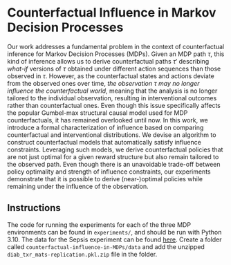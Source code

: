 # Counterfactual Influence in Markov Decision Processes

Our work addresses a fundamental problem in the context of counterfactual inference for Markov Decision Processes (MDPs). Given an MDP path $\tau$, this kind of inference allows us to derive counterfactual paths $\tau'$ describing *what-if* versions of $\tau$ obtained under different action sequences than those observed in $\tau$. However, as the counterfactual states and actions deviate from the observed ones over time, *the observation $\tau$ may no longer influence the counterfactual world*, meaning that the analysis is no longer tailored to the individual observation, resulting in interventional outcomes rather than counterfactual ones. Even though this issue specifically affects the popular Gumbel-max structural causal model used for MDP counterfactuals, it has remained overlooked until now. In this work, we introduce a formal characterization of influence based on comparing counterfactual and interventional distributions. We devise an algorithm to construct counterfactual models that automatically satisfy influence constraints. Leveraging such models, we derive counterfactual policies that are not just optimal for a given reward structure but also remain tailored to the observed path. Even though there is an unavoidable trade-off between policy optimality and strength of influence constraints, our experiments demonstrate that it is possible to derive (near-)optimal policies while remaining under the influence of the observation.

## Instructions
The code for running the experiments for each of the three MDP environments can be found in `experiments/`, and should be run with Python 3.10.
The data for the Sepsis experiment can be found [here](https://github.com/GuyLor/gumbel_max_causal_gadgets_part2/tree/main/data). Create a folder called `counterfactual-influence-in-MDPs/data` and add the unzipped `diab_txr_mats-replication.pkl.zip` file in the folder.
